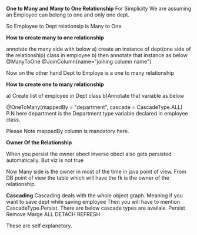 **One to Many and Many to One Relationship**
For Simplicity We are assuming an Employee can belong to one and only one dept.

So Employee to Dept relationsip is Many to One

**How to create many to one relationship**

annotate the many side with below
 a) create an instance of dept(one side of the relationship) class in employee
 b) then annotate that instance as below
@ManyToOne
@JoinColumn(name="joining column name")

Now on the other hand Dept to Employe is a one to many relationship

**How to create one to many relationship**

a) Create list of employee in Dept class
b)Annotate that variable as below

@OneToMany(mappedBy = "department", cascade = CascadeType.ALL) P.N here department is the Department type variable declared in employee class.

Please Note mappedBy column is mandatory here.

**Owner Of the Relationship**

When you persist the owner obect inverse obect also gets persisted automatically. But viz is not true

Now Many side is the owner in most of the time in java point of view.
From DB point of view the table which will have the fk is the owner of the relationship.


**Cascading**
Cascading deals with the whole object graph. Meaning if you want to save dept while saving employee
Then you will have to mention CascadeType.Persist.
There are below cascade types are availale.
Persist
Remove
Marge
ALL
DETACH
REFRESH


These are self explanetory.
